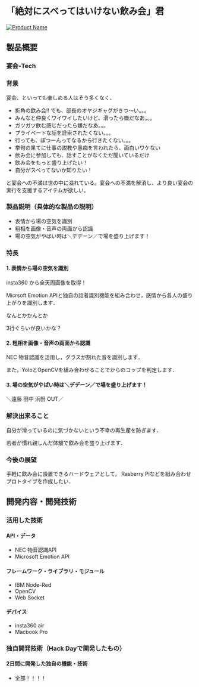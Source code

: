 # `「絶対にスベってはいけない飲み会」君`

[![Product Name](https://raw.github.com/GabLeRoux/WebMole/master/ressources/WebMole_Youtube_Video.png)](https://www.youtube.com/channel/UC4PtjOfZTbVp9DwtJv82Lzg)

## 製品概要
### 宴会-Tech

### 背景

宴会、といっても楽しめる人はそう多くなく、

- 折角の飲み会!! でも、部長のオヤジギャグがきつ〜い。。。
- みんなと仲良くワイワイしたいけど、滑ったら嫌だなあ。。。
- ガツガツ飲む感じだったら嫌だなあ。。。
- プライベートな話を詮索されたくない。。。
- 行っても、ぽつーんってなるから行きたくない。。。
- 挙句の果てに仕事の説教や愚痴を言われたら、面白いワケない
- 飲み会に参加しても、話すことがなくただ聞いているだけ
- 飲み会をもっと盛り上げたい！
- 自分がスベってないか知りたい！

と宴会への不満は世の中に溢れている。宴会への不満を解消し、より良い宴会の実行を支援するアイテムが欲しい。

### 製品説明（具体的な製品の説明）
- 表情から場の空気を識別
- 粗相を画像・音声の両面から認識
- 場の空気がやばい時は＼デデーン／で場を盛り上げます！

### 特長

#### 1. 表情から場の空気を識別
insta360 から全天周画像を取得！

Micrsoft Emotion APIと独自の話者識別機能を組み合わせ，感情から各人の盛り上がりを識別します．

なんとかかんとか

3行ぐらいが良いかな？

#### 2. 粗相を画像・音声の両面から認識
NEC 物音認識を活用し，グラスが割れた音を識別します．

また，YoloとOpenCVを組み合わせることでからのコップを判定します．

#### 3. 場の空気がやばい時は＼デデーン／で場を盛り上げます！

＼遠藤 田中 浜田 OUT／

### 解決出来ること
自分が滑っているのに気づかないという不幸の再生産を防ぎます．

若者が慣れ親しんだ体験で飲み会を盛り上げます．

### 今後の展望
手軽に飲み会に設置できるハードウェアとして，
Rasberry Piなどを組み合わせプロトタイプを作成したい．

## 開発内容・開発技術
### 活用した技術
#### API・データ

* NEC 物音認識API
* Microsoft Emotion API


#### フレームワーク・ライブラリ・モジュール
* IBM Node-Red
* OpenCV
* Web Socket

#### デバイス
* insta360 air
* Macbook Pro

### 独自開発技術（Hack Dayで開発したもの）
#### 2日間に開発した独自の機能・技術
* 全部！！！！
